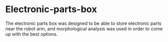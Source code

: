 # Electronic-parts-box

The electronic parts box was designed to be able to store electronic parts near the robot arm, and morphological analysis was used in order to come up with the best options.

